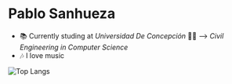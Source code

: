 # Pablo Sanhueza

 - 📚 Currently studing at *Universidad De Concepción* 👨‍💻
 --> *Civil Engineering in Computer Science*
 - 🎶 I love music

![Top Langs](https://github-readme-stats.vercel.app/api/top-langs/?username=pablosanhueza1&hide=M&layout=compact?username=pablosanhueza1&show_icons=true&theme=radical)

<!--
**PabloSanhueza1/PabloSanhueza1** is a ✨ _special_ ✨ repository because its `README.md` (this file) appears on your GitHub profile.

Here are some ideas to get you started:

- 🔭 I’m currently working on ...
- 🌱 I’m currently learning ...
- 👯 I’m looking to collaborate on ...
- 🤔 I’m looking for help with ...
- 💬 Ask me about ...
- 📫 How to reach me: ...
- 😄 Pronouns: ...
- ⚡ Fun fact: ...
-->
